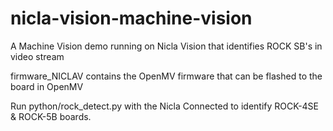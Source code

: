 # nicla-vision-machine-vision
A Machine Vision demo running on Nicla Vision that identifies ROCK SB's in video stream

firmware_NICLAV contains the OpenMV firmware that can be flashed to the board in OpenMV

Run python/rock_detect.py with the Nicla Connected to identify ROCK-4SE & ROCK-5B boards.

